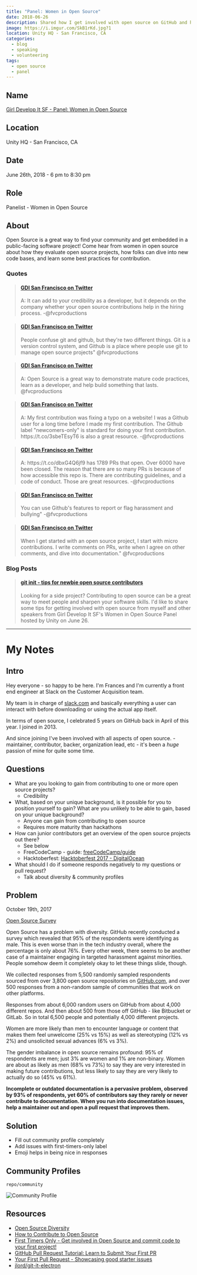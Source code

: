```yaml
---
title: "Panel: Women in Open Source"
date: 2018-06-26
description: Shared how I get involved with open source on GitHub and how one can get start contributing themselves.
image: https://i.imgur.com/SkB1rKd.jpg?1
location: Unity HQ - San Francisco, CA
categories:
  - blog
  - speaking
  - volunteering
tags:
  - open source
  - panel
---
```


## Name

[Girl Develop It SF - Panel: Women in Open Source](https://www.meetup.com/Girl-Develop-It-San-Francisco/events/251388638/)

## Location

Unity HQ - San Francisco, CA

## Date

June 26th, 2018 - 6 pm to 8:30 pm

## Role

Panelist - Women in Open Source

## About

Open Source is a great way to find your community and get embedded in a public-facing software project! Come hear from women in open source about how they evaluate open source projects, how folks can dive into new code bases, and learn some best practices for contribution.

### Quotes

<blockquote class="embedly-card"><h4><a href="https://twitter.com/gdisf/status/1011789436630196225">GDI San Francisco on Twitter</a></h4><p>A: It can add to your credibility as a developer, but it depends on the company whether your open source contributions help in the hiring process. -@fvcproductions</p></blockquote>
<script async src="//cdn.embedly.com/widgets/platform.js" charset="UTF-8"></script>

<blockquote class="embedly-card"><h4><a href="https://twitter.com/gdisf/status/1011789607418003456">GDI San Francisco on Twitter</a></h4><p>People confuse git and github, but they're two different things. Git is a version control system, and Github is a place where people use git to manage open source projects" @fvcproductions</p></blockquote>
<script async src="//cdn.embedly.com/widgets/platform.js" charset="UTF-8"></script>

<blockquote class="embedly-card"><h4><a href="https://twitter.com/gdisf/status/1011791327602720769">GDI San Francisco on Twitter</a></h4><p>A: Open Source is a great way to demonstrate mature code practices, learn as a developer, and help build something that lasts. @fvcproductions</p></blockquote>
<script async src="//cdn.embedly.com/widgets/platform.js" charset="UTF-8"></script>

<blockquote class="embedly-card"><h4><a href="https://twitter.com/gdisf/status/1011794536840884224">GDI San Francisco on Twitter</a></h4><p>A: My first contribution was fixing a typo on a website! I was a Github user for a long time before I made my first contribution. The Github label "newcomers-only" is standard for doing your first contribution. https://t.co/3sbeTEsyT6 is also a great resource. -@fvcproductions</p></blockquote>
<script async src="//cdn.embedly.com/widgets/platform.js" charset="UTF-8"></script>

<blockquote class="embedly-card"><h4><a href="https://twitter.com/gdisf/status/1011796427868028934">GDI San Francisco on Twitter</a></h4><p>A: https://t.co/dbxG4Q6jf9 has 1789 PRs that open. Over 6000 have been closed. The reason that there are so many PRs is because of how accessible this repo is. There are contributing guidelines, and a code of conduct. Those are great resources. -@fvcproductions</p></blockquote>
<script async src="//cdn.embedly.com/widgets/platform.js" charset="UTF-8"></script>

<blockquote class="embedly-card"><h4><a href="https://twitter.com/gdisf/status/1011799846708080641">GDI San Francisco on Twitter</a></h4><p>You can use Github's features to report or flag harassment and bullying" -@fvcproductions</p></blockquote>
<script async src="//cdn.embedly.com/widgets/platform.js" charset="UTF-8"></script>

<blockquote class="embedly-card"><h4><a href="https://twitter.com/gdisf/status/1011803552400867328">GDI San Francisco on Twitter</a></h4><p>When I get started with an open source project, I start with micro contributions. I write comments on PRs, write when I agree on other comments, and dive into documentation." @fvcproductions</p></blockquote>
<script async src="//cdn.embedly.com/widgets/platform.js" charset="UTF-8"></script>

### Blog Posts

<blockquote class="embedly-card"><h4><a href="https://medium.com/girl-develop-it-san-francisco/git-init-tips-for-newbie-open-source-contributors-5833944118b">git init - tips for newbie open source contributors</a></h4><p>Looking for a side project? Contributing to open source can be a great way to meet people and sharpen your software skills. I'd like to share some tips for getting involved with open source from myself and other speakers from Girl Develop It SF's Women in Open Source Panel hosted by Unity on June 26.</p></blockquote>
<script async src="//cdn.embedly.com/widgets/platform.js" charset="UTF-8"></script>

---

# My Notes

## Intro

Hey everyone - so happy to be here. I'm Frances and I'm currently a front end engineer at Slack on the Customer Acquisition team.

My team is in charge of [slack.com](http://slack.com) and basically everything a user can interact with before downloading or using the actual app itself.

In terms of open source, I celebrated 5 years on GitHub back in April of this year. I joined in 2013.

And since joining I've been involved with all aspects of open source. - maintainer, contributor, backer, organization lead, etc - it's been a _huge_ passion of mine for quite some time.

## Questions

- What are you looking to gain from contributing to one or more open source projects?
  - Credibility
- What, based on your unique background, is it possible for you to position yourself to gain? What are you unlikely to be able to gain, based on your unique background?
  - Anyone can gain from contributing to open source
  - Requires more maturity than hackathons
- How can junior contributors get an overview of the open source projects out there?
  - See below
  - FreeCodeCamp - guide: [freeCodeCamp/guide](https://github.com/freeCodeCamp/guide)
  - Hacktoberfest: [Hacktoberfest 2017 - DigitalOcean](https://hacktoberfest.digitalocean.com/)
- What should I do if someone responds negatively to my questions or pull request?
  - Talk about diversity & community profiles

## Problem

October 19th, 2017

[Open Source Survey](http://opensourcesurvey.org/2017/)

Open Source has a problem with diversity. GitHub recently conducted a survey which revealed that 95% of the respondents were identifying as male. This is even worse than in the tech industry overall, where the percentage is only about 76%. Every other week, there seems to be another case of a maintainer engaging in targeted harassment against minorities. People somehow deem it completely okay to let these things slide, though.

We collected responses from 5,500 randomly sampled respondents sourced from over 3,800 open source repositories on [GitHub.com](http://github.com/), and over 500 responses from a non-random sample of communities that work on other platforms.

Responses from about 6,000 random users on GitHub from about 4,000 different repos. And then about 500 from those off GitHub - like Bitbucket or GitLab. So in total 6,500 people and potentially 4,000 different projects.

Women are more likely than men to encounter language or content that makes them feel unwelcome (25% vs 15%) as well as stereotyping (12% vs 2%) and unsolicited sexual advances (6% vs 3%).

The gender imbalance in open source remains profound: 95% of respondents are men; just 3% are women and 1% are non-binary. Women are about as likely as men (68% vs 73%) to say they are very interested in making future contributions, but less likely to say they are very likely to actually do so (45% vs 61%).

**Incomplete or outdated documentation is a pervasive problem, observed by 93% of respondents, yet 60% of contributors say they rarely or never contribute to documentation. When you run into documentation issues, help a maintainer out and open a pull request that improves them.**

## Solution

- Fill out community profile completely
- Add issues with first-timers-only label
- Emoji helps in being nice in responses

## Community Profiles

`repo/community`

![Community Profile](https://i.imgur.com/wuOBKDD.png)

## Resources

- [Open Source Diversity](https://opensourcediversity.org/)
- [How to Contribute to Open Source](https://opensource.guide/how-to-contribute/)
- [First Timers Only - Get involved in Open Source and commit code to your first project!](https://www.firsttimersonly.com/)
- [GitHub Pull Request Tutorial: Learn to Submit Your First PR](https://www.thinkful.com/learn/github-pull-request-tutorial/)
- [Your First Pull Request - Showcasing good starter issues](https://yourfirstpr.github.io/)
- [jlord/git-it-electron](https://github.com/jlord/git-it-electron)
